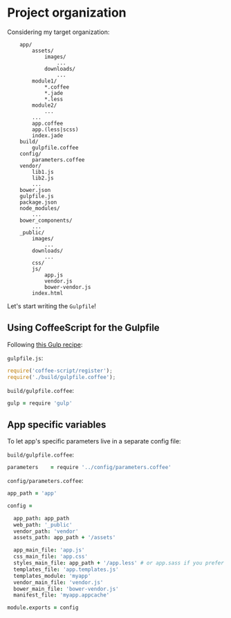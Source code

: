 # Project organization

Considering my target organization:

        app/
            assets/
                images/
                    ...
                downloads/
                    ...
            module1/
                *.coffee
                *.jade
                *.less
            module2/
                ...
            ...
            app.coffee
            app.(less|scss)
            index.jade
        build/
            gulpfile.coffee
        config/
            parameters.coffee
        vendor/
            lib1.js
            lib2.js
            ...
        bower.json
        gulpfile.js
        package.json
        node_modules/
            ...
        bower_components/
            ...
        _public/
            images/
                ...
            downloads/
                ...
            css/
            js/
                app.js
                vendor.js
                bower-vendor.js
            index.html

Let's start writing the `Gulpfile`!

## Using CoffeeScript for the Gulpfile

Following [this Gulp recipe](https://github.com/gulpjs/gulp/blob/master/docs/recipes/using-coffee-script-for-gulpfile.md):

`gulpfile.js`:
```js
require('coffee-script/register');
require('./build/gulpfile.coffee');
```

`build/gulpfile.coffee`:
```coffeescript
gulp = require 'gulp'
```

## App specific variables

To let app's specific parameters live in a separate config file:

`build/gulpfile.coffee`:
```coffeescript
parameters    = require '../config/parameters.coffee'
```

`config/parameters.coffee`:
```coffeescript
app_path = 'app'

config =

  app_path: app_path
  web_path: '_public'
  vendor_path: 'vendor'
  assets_path: app_path + '/assets'

  app_main_file: 'app.js'
  css_main_file: 'app.css'
  styles_main_file: app_path + '/app.less' # or app.sass if you prefer Sass
  templates_file: 'app.templates.js'
  templates_module: 'myapp'
  vendor_main_file: 'vendor.js'
  bower_main_file: 'bower-vendor.js'
  manifest_file: 'myapp.appcache'

module.exports = config
```

